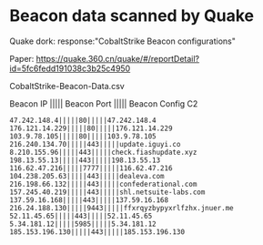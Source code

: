 # Beacon data scanned by Quake

Quake dork: response:"CobaltStrike Beacon configurations"

Paper: https://quake.360.cn/quake/#/reportDetail?id=5fc6fedd191038c3b25c4950


CobaltStrike-Beacon-Data.csv

Beacon IP  ||||| Beacon Port ||||| Beacon Config C2
```
47.242.148.4|||||80|||||47.242.148.4
176.121.14.229|||||80|||||176.121.14.229
103.9.78.105|||||80|||||103.9.78.105
216.240.134.70|||||443|||||update.iguyi.co
8.210.155.96|||||443|||||check.fiashupdate.xyz
198.13.55.13|||||443|||||198.13.55.13
116.62.47.216|||||7777|||||116.62.47.216
104.238.205.63|||||443|||||dealeva.com
216.198.66.132|||||443|||||confederational.com
157.245.40.219|||||443|||||shl.netsuite-labs.com
137.59.16.168|||||443|||||137.59.16.168
216.24.188.130|||||9443|||||ffxrqyzbypyxrlfzhx.jnuer.me
52.11.45.65|||||443|||||52.11.45.65
5.34.181.12|||||5985|||||5.34.181.12
185.153.196.130|||||443|||||185.153.196.130
```
